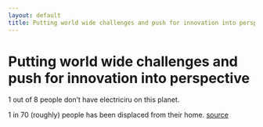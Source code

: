 ```yaml
---
layout: default
title: Putting world wide challenges and push for innovation into perspective
---
```

# Putting world wide challenges and push for innovation into perspective 
1 out of 8 people don’t have electriciru on this planet. 

1 in 70 (roughly) people has been displaced from their home. [source](https://www.instagram.com/p/C-QApEqsfLu/?igsh=MWQ1ZGUxMzBkMA==)

